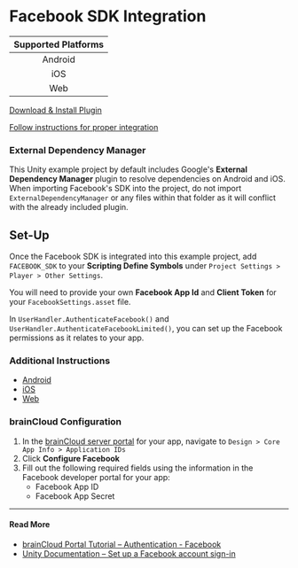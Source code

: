 # Facebook SDK Integration

| Supported Platforms |
| :-----------------: |
| Android             |
| iOS                 |
| Web                 |

[Download & Install Plugin](https://developers.facebook.com/docs/unity/)

[Follow instructions for proper integration](https://developers.facebook.com/docs/unity/gettingstarted)

### External Dependency Manager

This Unity example project by default includes Google's **External Dependency Manager** plugin to resolve dependencies on Android and iOS. When importing Facebook's SDK into the project, do not import `ExternalDependencyManager` or any files within that folder as it will conflict with the already included plugin.

## Set-Up

Once the Facebook SDK is integrated into this example project, add `FACEBOOK_SDK` to your **Scripting Define Symbols** under `Project Settings > Player > Other Settings`.

You will need to provide your own **Facebook App Id** and **Client Token** for your `FacebookSettings.asset` file.

In `UserHandler.AuthenticateFacebook()` and `UserHandler.AuthenticateFacebookLimited()`, you can set up the Facebook permissions as it relates to your app.

### Additional Instructions

- [Android](https://developers.facebook.com/docs/unity/getting-started/android)
- [iOS](https://developers.facebook.com/docs/unity/getting-started/ios)
- [Web](https://developers.facebook.com/docs/unity/getting-started/canvas)

### brainCloud Configuration

1. In the [brainCloud server portal](https://portal.braincloudservers.com/) for your app, navigate to `Design > Core App Info > Application IDs`
2. Click **Configure Facebook**
3. Fill out the following required fields using the information in the Facebook developer portal for your app:
    - Facebook App ID
    - Facebook App Secret

---

#### Read More

- [brainCloud Portal Tutorial – Authentication - Facebook](https://getbraincloud.com/apidocs/portal-usage/basic-configuration-facebook/)
- [Unity Documentation – Set up a Facebook account sign-in](https://docs.unity.com/authentication/en/manual/set-up-facebook-signin)
